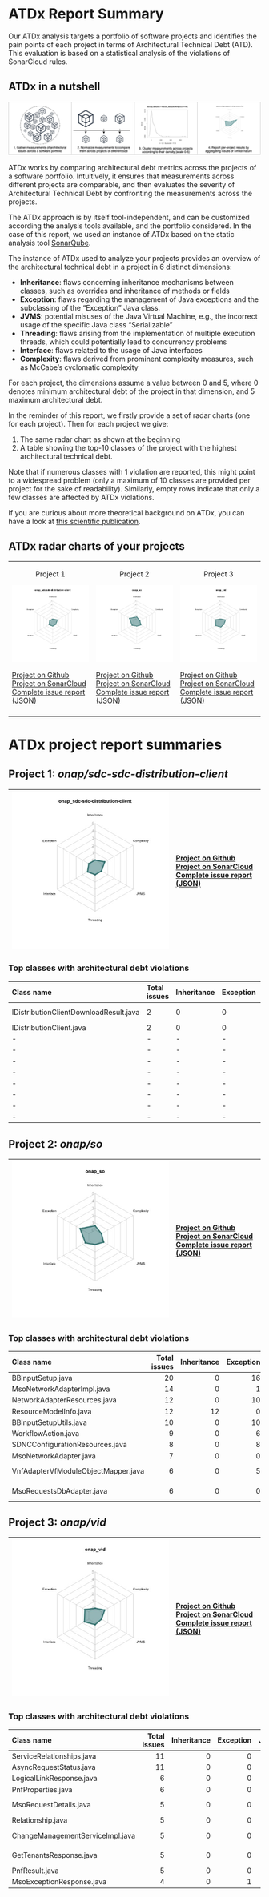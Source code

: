 # ATDx Report Summary
Our ATDx analysis targets a portfolio of software projects and identifies the pain points of each project in terms of Architectural Technical Debt (ATD). This evaluation is based on a statistical analysis of the violations of SonarCloud rules.

## ATDx in a nutshell
![ATDx in a nutshell](https://raw.githubusercontent.com/S2-group/ATDx_reports/master/plots/atdx_in_a_nutshell.jpg)

ATDx works by comparing architectural debt metrics across the projects of a software portfolio. Intuitively, it ensures that measurements across different projects are comparable, and then evaluates the severity of Architectural Technical Debt by confronting the measurements across the projects.

The ATDx approach is by itself tool-independent, and can be customized according the analysis tools available, and the portfolio considered.
In the case of this report, we used an instance of ATDx based on the static analysis tool [SonarQube](https://www.sonarqube.org/).

The instance of ATDx used to analyze your projects provides an overview of the architectural technical debt in a project in 6 distinct dimensions:
* **Inheritance**: flaws concerning inheritance mechanisms between classes, such as overrides and inheritance of methods or fields
* **Exception**: flaws regarding the management of Java exceptions and the subclassing of the “Exception” Java class.
* **JVMS**: potential misuses of the Java Virtual Machine, e.g., the incorrect usage of the specific Java class “Serializable”
* **Threading**: flaws arising from the implementation of multiple execution threads, which could potentially lead to concurrency problems
* **Interface**: flaws related to the usage of Java interfaces
* **Complexity**: flaws derived from prominent complexity measures, such as McCabe’s cyclomatic complexity

For each project, the dimensions assume a value between 0 and 5, where 0 denotes minimum architectural debt of the project in that dimension, and 5 maximum architectural debt.

In the reminder of this report, we firstly provide a set of radar charts (one for each project). Then for each project we give:
1. The same radar chart as shown at the beginning
2. A table showing the top-10 classes of the project with the highest architectural technical debt.

Note that if numerous classes with 1 violation are reported, this might point to a widespread problem (only a maximum of 10 classes are provided per project for the sake of readability). Similarly, empty rows indicate that only a few classes are affected by ATDx violations.

If you are curious about more theoretical background on ATDx, you can have a look at [this scientific publication](https://robertoverdecchia.github.io/papers/ENASE_2020.pdf).

## ATDx radar charts of your projects
||||
|-|-|-|
|<p align="center">Project 1</p><img src="https://github.com/S2-group/ATDx_reports/blob/master/plots/onap_sdc-sdc-distribution-client.jpg"/> <p style="text-align:left">[Project on Github](https://github.com/onap/sdc-sdc-distribution-client) <br> [Project on SonarCloud ](https://sonarcloud.io/dashboard?id=onap_sdc-sdc-distribution-client) <br> [Complete issue report (JSON)](https://github.com/S2-group/ATDx_reports/blob/master/jsons/onap_sdc-sdc-distribution-client.json)</p>|<p align="center">Project 2</p><img src="https://github.com/S2-group/ATDx_reports/blob/master/plots/onap_so.jpg"/> <p style="text-align:left">[Project on Github](https://github.com/onap/so) <br> [Project on SonarCloud ](https://sonarcloud.io/dashboard?id=onap_so) <br> [Complete issue report (JSON)](https://github.com/S2-group/ATDx_reports/blob/master/jsons/onap_so.json)</p>|<p align="center">Project 3</p><img src="https://github.com/S2-group/ATDx_reports/blob/master/plots/onap_vid.jpg"/> <p style="text-align:left">[Project on Github](https://github.com/onap/vid) <br> [Project on SonarCloud ](https://sonarcloud.io/dashboard?id=onap_vid) <br> [Complete issue report (JSON)](https://github.com/S2-group/ATDx_reports/blob/master/jsons/onap_vid.json)</p>
 | |

# ATDx project report summaries
## Project 1: _onap/sdc-sdc-distribution-client_
|<img src="https://github.com/S2-group/ATDx_reports/blob/master/plots/onap_sdc-sdc-distribution-client.jpg"/>|<p style="text-align:left">[Project on Github](https://github.com/onap/sdc-sdc-distribution-client) <br> [Project on SonarCloud ](https://sonarcloud.io/dashboard?id=onap_sdc-sdc-distribution-client) <br> [Complete issue report (JSON)](https://github.com/S2-group/ATDx_reports/blob/master/jsons/onap_sdc-sdc-distribution-client.json)</p>
|-|-|
### Top classes with architectural debt violations
| Class name                             | Total issues   | Inheritance   | Exception   | JVMS   | Interface   | Threading   | Complexity   | Fully qualified class name                                                                            |
|:---------------------------------------|:---------------|:--------------|:------------|:-------|:------------|:------------|:-------------|:------------------------------------------------------------------------------------------------------|
| IDistributionClientDownloadResult.java | 2              | 0             | 0           | 0      | 1           | 0           | 1            | sdc-distribution-client/src/main/java/org/onap/sdc/api/results/IDistributionClientDownloadResult.java |
| IDistributionClient.java               | 2              | 0             | 0           | 0      | 1           | 0           | 1            | sdc-distribution-client/src/main/java/org/onap/sdc/api/IDistributionClient.java                       |
| -                                      | -              | -             | -           | -      | -           | -           | -            | -                                                                                                     |
| -                                      | -              | -             | -           | -      | -           | -           | -            | -                                                                                                     |
| -                                      | -              | -             | -           | -      | -           | -           | -            | -                                                                                                     |
| -                                      | -              | -             | -           | -      | -           | -           | -            | -                                                                                                     |
| -                                      | -              | -             | -           | -      | -           | -           | -            | -                                                                                                     |
| -                                      | -              | -             | -           | -      | -           | -           | -            | -                                                                                                     |
| -                                      | -              | -             | -           | -      | -           | -           | -            | -                                                                                                     |
| -                                      | -              | -             | -           | -      | -           | -           | -            | -                                                                                                     |

## Project 2: _onap/so_
|<img src="https://github.com/S2-group/ATDx_reports/blob/master/plots/onap_so.jpg"/>|<p style="text-align:left">[Project on Github](https://github.com/onap/so) <br> [Project on SonarCloud ](https://sonarcloud.io/dashboard?id=onap_so) <br> [Complete issue report (JSON)](https://github.com/S2-group/ATDx_reports/blob/master/jsons/onap_so.json)</p>
|-|-|
### Top classes with architectural debt violations
| Class name                          |   Total issues |   Inheritance |   Exception |   JVMS |   Interface |   Threading |   Complexity | Fully qualified class name                                                                                 |
|:------------------------------------|---------------:|--------------:|------------:|-------:|------------:|------------:|-------------:|:-----------------------------------------------------------------------------------------------------------|
| BBInputSetup.java                   |             20 |             0 |          16 |      0 |           4 |           0 |            0 | bpmn/MSOCommonBPMN/src/main/java/org/onap/so/bpmn/servicedecomposition/tasks/BBInputSetup.java             |
| MsoNetworkAdapterImpl.java          |             14 |             0 |           1 |      0 |           9 |           0 |            4 | adapters/mso-openstack-adapters/src/main/java/org/onap/so/adapters/network/MsoNetworkAdapterImpl.java      |
| NetworkAdapterResources.java        |             12 |             0 |          10 |      0 |           2 |           0 |            0 | bpmn/so-bpmn-tasks/src/main/java/org/onap/so/client/orchestration/NetworkAdapterResources.java             |
| ResourceModelInfo.java              |             12 |            12 |           0 |      0 |           0 |           0 |            0 | bpmn/so-bpmn-tasks/src/main/java/org/onap/so/client/oof/beans/ResourceModelInfo.java                       |
| BBInputSetupUtils.java              |             10 |             0 |          10 |      0 |           0 |           0 |            0 | bpmn/MSOCommonBPMN/src/main/java/org/onap/so/bpmn/servicedecomposition/tasks/BBInputSetupUtils.java        |
| WorkflowAction.java                 |              9 |             0 |           6 |      0 |           3 |           0 |            0 | bpmn/so-bpmn-tasks/src/main/java/org/onap/so/bpmn/infrastructure/workflow/tasks/WorkflowAction.java        |
| SDNCConfigurationResources.java     |              8 |             0 |           8 |      0 |           0 |           0 |            0 | bpmn/so-bpmn-tasks/src/main/java/org/onap/so/client/orchestration/SDNCConfigurationResources.java          |
| MsoNetworkAdapter.java              |              7 |             0 |           0 |      0 |           7 |           0 |            0 | adapters/mso-openstack-adapters/src/main/java/org/onap/so/adapters/network/MsoNetworkAdapter.java          |
| VnfAdapterVfModuleObjectMapper.java |              6 |             0 |           5 |      0 |           1 |           0 |            0 | bpmn/so-bpmn-tasks/src/main/java/org/onap/so/client/adapter/vnf/mapper/VnfAdapterVfModuleObjectMapper.java |
| MsoRequestsDbAdapter.java           |              6 |             0 |           0 |      0 |           5 |           0 |            1 | adapters/mso-requests-db-adapter/src/main/java/org/onap/so/adapters/requestsdb/MsoRequestsDbAdapter.java   |

## Project 3: _onap/vid_
|<img src="https://github.com/S2-group/ATDx_reports/blob/master/plots/onap_vid.jpg"/>|<p style="text-align:left">[Project on Github](https://github.com/onap/vid) <br> [Project on SonarCloud ](https://sonarcloud.io/dashboard?id=onap_vid) <br> [Complete issue report (JSON)](https://github.com/S2-group/ATDx_reports/blob/master/jsons/onap_vid.json)</p>
|-|-|
### Top classes with architectural debt violations
| Class name                       |   Total issues |   Inheritance |   Exception |   JVMS |   Interface |   Threading |   Complexity | Fully qualified class name                                                                |
|:---------------------------------|---------------:|--------------:|------------:|-------:|------------:|------------:|-------------:|:------------------------------------------------------------------------------------------|
| ServiceRelationships.java        |             11 |             0 |           0 |      0 |          11 |           0 |            0 | vid-app-common/src/main/java/org/onap/vid/aai/model/ServiceRelationships.java             |
| AsyncRequestStatus.java          |             11 |             0 |           0 |      0 |          11 |           0 |            0 | vid-app-common/src/main/java/org/onap/vid/mso/rest/AsyncRequestStatus.java                |
| LogicalLinkResponse.java         |              6 |             0 |           0 |      0 |           6 |           0 |            0 | vid-app-common/src/main/java/org/onap/vid/aai/model/LogicalLinkResponse.java              |
| PnfProperties.java               |              6 |             0 |           0 |      0 |           6 |           0 |            0 | vid-app-common/src/main/java/org/onap/vid/aai/model/PnfProperties.java                    |
| MsoRequestDetails.java           |              5 |             0 |           0 |      0 |           5 |           0 |            0 | vid-app-common/src/main/java/org/onap/vid/changeManagement/MsoRequestDetails.java         |
| Relationship.java                |              5 |             0 |           0 |      0 |           5 |           0 |            0 | vid-app-common/src/main/java/org/onap/vid/aai/model/Relationship.java                     |
| ChangeManagementServiceImpl.java |              5 |             0 |           0 |      0 |           0 |           0 |            5 | vid-app-common/src/main/java/org/onap/vid/services/ChangeManagementServiceImpl.java       |
| GetTenantsResponse.java          |              5 |             0 |           0 |      0 |           5 |           0 |            0 | vid-app-common/src/main/java/org/onap/vid/aai/model/AaiGetTenatns/GetTenantsResponse.java |
| PnfResult.java                   |              5 |             0 |           0 |      0 |           5 |           0 |            0 | vid-app-common/src/main/java/org/onap/vid/aai/model/PnfResult.java                        |
| MsoExceptionResponse.java        |              4 |             0 |           1 |      0 |           3 |           0 |            0 | vid-app-common/src/main/java/org/onap/vid/model/MsoExceptionResponse.java                 |

